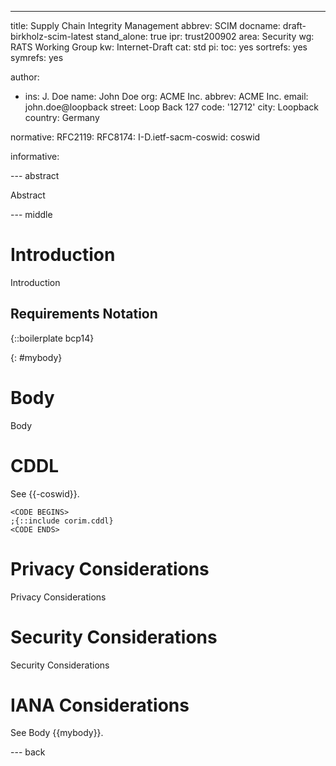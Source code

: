 ---
title: Supply Chain Integrity Management
abbrev: SCIM
docname: draft-birkholz-scim-latest
stand_alone: true
ipr: trust200902
area: Security
wg: RATS Working Group
kw: Internet-Draft
cat: std
pi:
  toc: yes
  sortrefs: yes
  symrefs: yes

author:
- ins: J. Doe
  name: John Doe
  org: ACME Inc.
  abbrev: ACME Inc.
  email: john.doe@loopback
  street: Loop Back 127
  code: '12712'
  city: Loopback
  country: Germany

normative:
  RFC2119:
  RFC8174:
  I-D.ietf-sacm-coswid: coswid

informative:

--- abstract

Abstract

--- middle

# Introduction

Introduction

## Requirements Notation

{::boilerplate bcp14}

{: #mybody}
# Body

Body

# CDDL

See {{-coswid}}.

~~~~ CDDL
<CODE BEGINS>
;{::include corim.cddl}
<CODE ENDS>
~~~~

# Privacy Considerations

Privacy Considerations

# Security Considerations

Security Considerations

# IANA Considerations

See Body {{mybody}}.

--- back
